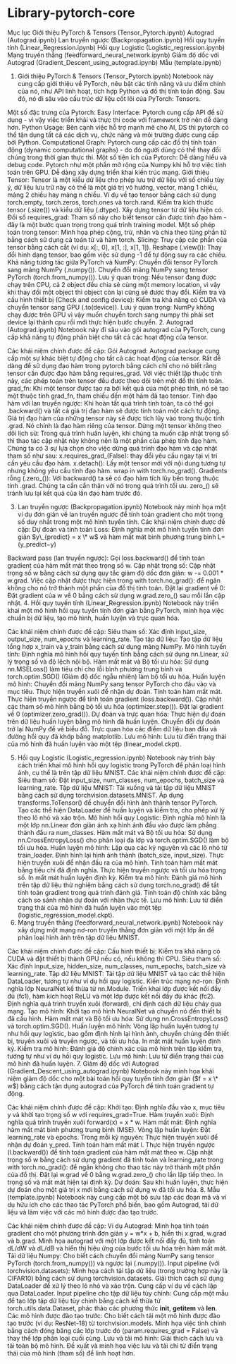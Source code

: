 # Library-pytorch-core
Mục lục
Giới thiệu PyTorch & Tensors (Tensor_Pytorch.ipynb)
Autograd (Autograd.ipynb)
Lan truyền ngược (Backpropagation.ipynb)
Hồi quy tuyến tính (Linear_Regression.ipynb)
Hồi quy Logistic (Logistic_regression.ipynb)
Mạng truyền thẳng (feedforward_neural_network.ipynb)
Giảm độ dốc với Autograd (Gradient_Descent_using_autograd.ipynb)
Mẫu (template.ipynb)
1. Giới thiệu PyTorch & Tensors (Tensor_Pytorch.ipynb)
Notebook này cung cấp giới thiệu về PyTorch, nêu bật các tính năng và ưu điểm chính của nó, như API linh hoạt, tích hợp Python và đồ thị tính toán động. Sau đó, nó đi sâu vào cấu trúc dữ liệu cốt lõi của PyTorch: Tensors.

Một số đặc trưng của Pytorch:
Easy Interface: Pytorch cung cấp API để sử dụng - vì vậy việc triển khải và thực thi code với framework trở nên dễ dàng hơn.
Python Usage: Bên cạnh việc hỗ trợ mạnh mẽ cho AI, DS thì pytorch có thể tận dụng tất cả các dịch vụ, chức năng và môi trường được cung cấp bởi Python.
Computational Graph: Pytorch cung cấp các đồ thị tính toán động (dynamic computational graphs) - do đó người dùng có thể thay đổi chúng trong thời gian thực thi.
Một số tiện ích của Pytorch:
Dễ dàng hiểu và debug code.
Pytorch như một phần mở rộng của Numpy khi hỗ trợ việc tính toán trên GPU.
Dễ dàng xây dựng triển khai kiến trúc mạng.
Giới thiệu Tensor: Tensor là một kiểu dữ liệu cho phép lưu trữ dữ liệu với số chiều tùy ý, dữ liệu lưu trữ này có thể là một giá trị vô hướng, vector, mảng 1 chiều, mảng 2 chiều hay mảng n chiều.
Ví dụ về tạo tensor bằng cách sử dụng torch.empty, torch.zeros, torch.ones và torch.rand.
Kiểm tra kích thước tensor (.size()) và kiểu dữ liệu (.dtype).
Xây dựng tensor từ dữ liệu hiện có.
Đối số requires_grad: Tham số này cho biết tensor cần được tính đạo hàm - đây là một bước quan trọng trong quá trình training model.
Một số phép toán trong tensor: Minh họa phép cộng, trừ, nhân và chia theo từng phần tử bằng cách sử dụng cả toán tử và hàm torch.
Slicing: Truy cập các phần của tensor bằng cách cắt (ví dụ: x[:, 0], x[1, :], x[1, 1]).
Reshape (.view()): Thay đổi hình dạng tensor, bao gồm việc sử dụng -1 để tự động suy ra các chiều.
Khả năng tương tác giữa PyTorch và NumPy:
Chuyển đổi tensor PyTorch sang mảng NumPy (.numpy()).
Chuyển đổi mảng NumPy sang tensor PyTorch (torch.from_numpy()).
Lưu ý quan trọng: Nếu tensor đang được chạy trên CPU, cả 2 object đều chia sẻ cùng một memory location, vì vậy khi thay đổi một object thì object còn lại cũng sẽ được thay đổi.
Kiểm tra và cấu hình thiết bị (Check and config device): Kiểm tra khả năng có CUDA và chuyển tensor sang GPU (.to(device)).
Lưu ý quan trọng: NumPy không chạy được trên GPU vì vậy muốn chuyển torch sang numpy thì phải set device lại thành cpu rồi mới thực hiện bước chuyển.
2. Autograd (Autograd.ipynb)
Notebook này đi sâu vào gói autograd của PyTorch, cung cấp khả năng tự động phân biệt cho tất cả các hoạt động của tensor.

Các khái niệm chính được đề cập:
Gói Autograd: Autograd package cung cấp một sự khác biệt tự động cho tất cả các hoạt động của tensor. Rất dễ dàng để sử dụng đạo hàm trong pytorch bằng cách chỉ cho nó biết rằng tensor cần được đạo hàm bằng requires_grad. Với việc thiết lập thuộc tính này, các phép toán trên tensor đều được theo dõi trên một đồ thị tính toán.
grad_fn: Khi một tensor được tạo ra bởi kết quả của một phép tính, nó sẽ tạo một thuộc tính grad_fn, tham chiếu đến một hàm đã tạo tensor.
Tính đạo hàm với lan truyền ngược: Khi hoàn tất quá trình tính toán, ta có thể gọi .backward() và tất cả giá trị đạo hàm sẽ được tính toán một cách tự động. Giá trị đạo hàm của những tensor này sẽ được tích lũy vào trong thuộc tính .grad. Nó chính là đạo hàm riêng của tensor.
Dừng một tensor không theo dõi lịch sử: Trong quá trình huấn luyện, khi chúng ta muốn cập nhật trọng số thì thao tác cập nhật này không nên là một phần của phép tính đạo hàm. Chúng ta có 3 sự lựa chọn cho việc dừng quá trình đạo hàm và cập nhật tham số như sau:
x.requires_grad_(False): thay đổi yêu cầu ngay tại vị trí cần yêu cầu đạo hàm.
x.detach(): Lấy một tensor mới với nội dung tương tự nhưng không yêu cầu tính đạo hàm.
wrap in with torch.no_grad().
Gradients rỗng (.zero_()): Với backward() ta sẽ có đạo hàm tích lũy bên trong thuộc tính .grad. Chúng ta cần cẩn thận với nó trong quá trình tối ưu. zero_() sẽ tránh lưu lại kết quả của lần đạo hàm trước đó.

3. Lan truyền ngược (Backpropagation.ipynb)
Notebook này minh họa một ví dụ đơn giản về lan truyền ngược để tính toán gradient cho một trọng số duy nhất trong một mô hình tuyến tính.
Các khái niệm chính được đề cập:
Dự đoán và tính toán Loss: Định nghĩa một mô hình tuyến tính đơn giản $y\_{predict} = x \* w$ và hàm mất mát bình phương trung bình L=(y_predict−y) 

Backward pass (lan truyền ngược): Gọi loss.backward() để tính toán gradient của hàm mất mát theo trọng số w.
Cập nhật trọng số: Cập nhật trọng số w bằng cách sử dụng quy tắc giảm độ dốc đơn giản: w -= 0.001 * w.grad. Việc cập nhật được thực hiện trong with torch.no_grad(): để ngăn không cho nó trở thành một phần của đồ thị tính toán.
Đặt lại gradient về 0: Đặt gradient của w về 0 bằng cách sử dụng w.grad.zero_() sau mỗi lần cập nhật.
4. Hồi quy tuyến tính (Linear_Regression.ipynb)
Notebook này triển khai một mô hình hồi quy tuyến tính đơn giản bằng PyTorch, minh họa việc chuẩn bị dữ liệu, tạo mô hình, huấn luyện và trực quan hóa.

Các khái niệm chính được đề cập:
Siêu tham số: Xác định input_size, output_size, num_epochs và learning_rate.
Tạo tập dữ liệu: Tạo tập dữ liệu tổng hợp x_train và y_train bằng cách sử dụng mảng NumPy.
Mô hình tuyến tính: Định nghĩa mô hình hồi quy tuyến tính bằng cách sử dụng nn.Linear, xử lý trọng số và độ lệch nội bộ.
Hàm mất mát và Bộ tối ưu hóa: Sử dụng nn.MSELoss() làm tiêu chí cho lỗi bình phương trung bình và torch.optim.SGD() (Giảm độ dốc ngẫu nhiên) làm bộ tối ưu hóa.
Huấn luyện mô hình:
Chuyển đổi mảng NumPy sang tensor PyTorch cho đầu vào và mục tiêu.
Thực hiện truyền xuôi để nhận dự đoán.
Tính toán hàm mất mát.
Thực hiện truyền ngược để tính toán gradient (loss.backward()).
Cập nhật các tham số mô hình bằng bộ tối ưu hóa (optimizer.step()).
Đặt lại gradient về 0 (optimizer.zero_grad()).
Dự đoán và trực quan hóa:
Thực hiện dự đoán trên dữ liệu huấn luyện bằng mô hình đã huấn luyện.
Chuyển đổi dự đoán trở lại NumPy để vẽ biểu đồ.
Trực quan hóa các điểm dữ liệu ban đầu và đường hồi quy đã khớp bằng matplotlib.
Lưu mô hình: Lưu từ điển trạng thái của mô hình đã huấn luyện vào một tệp (linear_model.ckpt).

5. Hồi quy Logistic (Logistic_regression.ipynb)
Notebook này trình bày cách triển khai mô hình hồi quy logistic trong PyTorch để phân loại hình ảnh, cụ thể là trên tập dữ liệu MNIST.
Các khái niệm chính được đề cập:
Siêu tham số: Đặt input_size, num_classes, num_epochs, batch_size và learning_rate.
Tập dữ liệu MNIST:
Tải xuống và tải tập dữ liệu MNIST bằng cách sử dụng torchvision.datasets.MNIST.
Áp dụng transforms.ToTensor() để chuyển đổi hình ảnh thành tensor PyTorch.
Tạo các thể hiện DataLoader để huấn luyện và kiểm tra, cho phép xử lý theo lô nhỏ và xáo trộn.
Mô hình hồi quy Logistic: Định nghĩa mô hình là một lớp nn.Linear đơn giản ánh xạ hình ảnh đầu vào được làm phẳng thành đầu ra num_classes.
Hàm mất mát và Bộ tối ưu hóa: Sử dụng nn.CrossEntropyLoss() cho phân loại đa lớp và torch.optim.SGD() làm bộ tối ưu hóa.
Huấn luyện mô hình:
Lặp qua các kỷ nguyên và các lô nhỏ từ train_loader.
Định hình lại hình ảnh thành (batch_size, input_size).
Thực hiện truyền xuôi để nhận đầu ra của mô hình.
Tính toán hàm mất mát bằng tiêu chí đã định nghĩa.
Thực hiện truyền ngược và tối ưu hóa trọng số.
In mất mát huấn luyện định kỳ.
Kiểm tra mô hình:
Đánh giá mô hình trên tập dữ liệu thử nghiệm bằng cách sử dụng torch.no_grad() để tắt tính toán gradient trong quá trình đánh giá.
Tính toán độ chính xác bằng cách so sánh nhãn dự đoán với nhãn thực tế.
Lưu mô hình: Lưu từ điển trạng thái của mô hình đã huấn luyện vào một tệp (logistic_regression_model.ckpt).
6. Mạng truyền thẳng (feedforward_neural_network.ipynb)
Notebook này xây dựng một mạng nơ-ron truyền thẳng đơn giản với một lớp ẩn để phân loại hình ảnh trên tập dữ liệu MNIST.

Các khái niệm chính được đề cập:
Cấu hình thiết bị: Kiểm tra khả năng có CUDA và đặt thiết bị thành GPU nếu có, nếu không thì CPU.
Siêu tham số: Xác định input_size, hidden_size, num_classes, num_epochs, batch_size và learning_rate.
Tập dữ liệu MNIST: Tải tập dữ liệu MNIST và tạo các thể hiện DataLoader, tương tự như ví dụ hồi quy logistic.
Kiến trúc mạng nơ-ron:
Định nghĩa lớp NeuralNet kế thừa từ nn.Module.
Triển khai lớp được kết nối đầy đủ (fc1), hàm kích hoạt ReLU và một lớp được kết nối đầy đủ khác (fc2).
Định nghĩa quá trình truyền xuôi (forward), chỉ định cách dữ liệu chảy qua mạng.
Tạo mô hình: Khởi tạo mô hình NeuralNet và chuyển nó đến thiết bị đã cấu hình.
Hàm mất mát và Bộ tối ưu hóa: Sử dụng nn.CrossEntropyLoss() và torch.optim.SGD().
Huấn luyện mô hình:
Vòng lặp huấn luyện tương tự như hồi quy logistic, bao gồm định hình lại hình ảnh, chuyển chúng đến thiết bị, truyền xuôi và truyền ngược, và tối ưu hóa.
In mất mát huấn luyện định kỳ.
Kiểm tra mô hình: Đánh giá độ chính xác của mô hình trên tập kiểm tra, tương tự như ví dụ hồi quy logistic.
Lưu mô hình: Lưu từ điển trạng thái của mô hình đã huấn luyện.
7. Giảm độ dốc với Autograd (Gradient_Descent_using_autograd.ipynb)
Notebook này minh họa khái niệm giảm độ dốc cho một bài toán hồi quy tuyến tính đơn giản ($f = x \* w$) bằng cách tận dụng autograd của PyTorch để tính toán gradient tự động.

Các khái niệm chính được đề cập:
Khởi tạo: Định nghĩa đầu vào x, mục tiêu y và khởi tạo trọng số w với requires_grad=True.
Hàm truyền xuôi: Định nghĩa quá trình truyền xuôi forward(x) = x * w.
Hàm mất mát: Định nghĩa hàm mất mát bình phương trung bình (MSE).
Vòng lặp huấn luyện:
Đặt learning_rate và epochs.
Trong mỗi kỷ nguyên:
Thực hiện truyền xuôi để nhận dự đoán y_pred.
Tính toán hàm mất mát l.
Thực hiện truyền ngược (l.backward()) để tính toán gradient của hàm mất mát theo w.
Cập nhật trọng số w bằng cách sử dụng gradient đã tính toán và learning_rate trong with torch.no_grad(): để ngăn không cho thao tác này trở thành một phần của đồ thị.
Đặt lại w.grad về 0 bằng w.grad.zero_() cho lần lặp tiếp theo.
In trọng số và mất mát hiện tại định kỳ.
Dự đoán: Sau khi huấn luyện, thực hiện dự đoán cho một giá trị x mới bằng cách sử dụng w đã tối ưu hóa.
8. Mẫu (template.ipynb)
Notebook này cung cấp một bộ sưu tập các đoạn mã và ví dụ hữu ích cho các thao tác PyTorch phổ biến, bao gồm Autograd, tải dữ liệu và làm việc với các mô hình được đào tạo trước.

Các khái niệm chính được đề cập:
Ví dụ Autograd:
Minh họa tính toán gradient cho một phương trình đơn giản y = w*x + b, hiển thị x.grad, w.grad và b.grad.
Minh họa autograd với một lớp được kết nối đầy đủ, tính toán dL/dW và dL/dB và hiển thị hiệu ứng của bước tối ưu hóa trên hàm mất mát.
Tải dữ liệu Numpy: Cho biết cách chuyển đổi mảng NumPy sang tensor PyTorch (torch.from_numpy()) và ngược lại (.numpy()).
Input pipeline (với torchvision.datasets):
Minh họa cách tải tập dữ liệu (trong trường hợp này là CIFAR10) bằng cách sử dụng torchvision.datasets.
Giải thích cách sử dụng DataLoader để xử lý theo lô nhỏ và xáo trộn.
Cung cấp ví dụ về cách lặp qua DataLoader.
Input pipeline cho tập dữ liệu tùy chỉnh: Cung cấp một mẫu để tạo lớp tập dữ liệu tùy chỉnh bằng cách kế thừa từ torch.utils.data.Dataset, phác thảo các phương thức __init__, __getitem__ và __len__.
Các mô hình được đào tạo trước:
Cho biết cách tải một mô hình được đào tạo trước (ví dụ: ResNet-18) từ torchvision.models.
Minh họa việc tinh chỉnh bằng cách đóng băng các lớp trước đó (param.requires_grad = False) và thay thế lớp phân loại cuối cùng.
Lưu và tải mô hình:
Giải thích cách lưu và tải toàn bộ mô hình.
Đề xuất và minh họa việc lưu và tải chỉ từ điển trạng thái của mô hình (tham số) để linh hoạt hơn.
